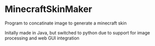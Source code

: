 # MinecraftSkinMaker
Program to concatinate image to generate a minecraft skin

Initally made in Java, but switched to python due to support for image processing and web GUI integration

